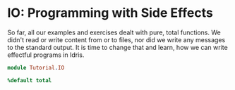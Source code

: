 # IO: Programming with Side Effects

So far, all our examples and exercises dealt with pure, total functions. We didn't read or write content from or to files, nor did we write any messages to the standard output. It is time to change that and learn, how we can write effectful programs in Idris.

```idris hide
module Tutorial.IO

%default total
```

<!-- vi: filetype=idris2:syntax=markdown
-->
